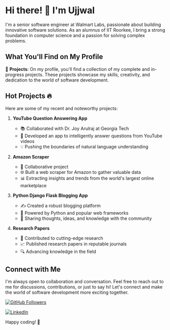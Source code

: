 # Hi there! 👋 I'm Ujjwal

I'm a senior software engineer at Walmart Labs, passionate about building innovative software solutions. As an alumnus of IIT Roorkee, I bring a strong foundation in computer science and a passion for solving complex problems.

## What You'll Find on My Profile

🚀 **Projects**: On my profile, you'll find a collection of my complete and in-progress projects. These projects showcase my skills, creativity, and dedication to the world of software development.

## Hot Projects 🔥

Here are some of my recent and noteworthy projects:

1. **YouTube Question Answering App**
   - 📚 Collaborated with Dr. Joy Arulraj at Georgia Tech
   - 🧠 Developed an app to intelligently answer questions from YouTube videos
   - 💡 Pushing the boundaries of natural language understanding

2. **Amazon Scraper**
   - 👥 Collaborative project
   - 🌐 Built a web scraper for Amazon to gather valuable data
   - 📊 Extracting insights and trends from the world's largest online marketplace

3. **Python Django Flask Blogging App**
   - ✍️ Created a robust blogging platform
   - 🌟 Powered by Python and popular web frameworks
   - 📝 Sharing thoughts, ideas, and knowledge with the community

4. **Research Papers**
   - 📄 Contributed to cutting-edge research
   - 📈 Published research papers in reputable journals
   - 🔍 Advancing knowledge in the field

## Connect with Me

I'm always open to collaboration and conversation. Feel free to reach out to me for discussions, contributions, or just to say hi! Let's connect and make the world of software development more exciting together.

[![GitHub Followers](https://img.shields.io/github/followers/yourusername?label=Followers&style=social)](https://github.com/yourusername)

[![LinkedIn](https://img.shields.io/badge/LinkedIn-Connect-blue)](https://www.linkedin.com/in/yourusername/)

Happy coding! 🚀

